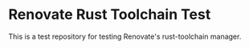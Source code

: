 # Renovate Rust Toolchain Test

This is a test repository for testing Renovate's rust-toolchain manager.

